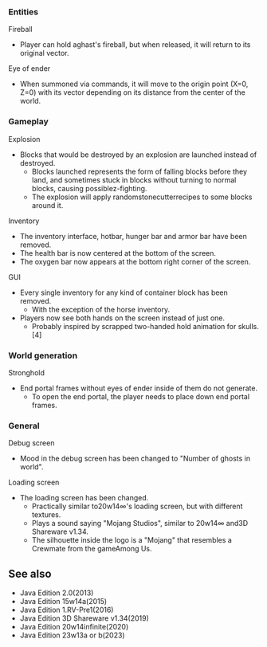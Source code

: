 ### Entities
Fireball
- Player can hold aghast's fireball, but when released, it will return to its original vector.

Eye of ender
- When summoned via commands, it will move to the origin point (X=0, Z=0) with its vector depending on its distance from the center of the world.

### Gameplay
Explosion
- Blocks that would be destroyed by an explosion are launched instead of destroyed.
	- Blocks launched represents the form of falling blocks before they land, and sometimes stuck in blocks without turning to normal blocks, causing possiblez-fighting.
	- The explosion will apply randomstonecutterrecipes to some blocks around it.

Inventory
- The inventory interface, hotbar, hunger bar and armor bar have been removed.
- The health bar is now centered at the bottom of the screen.
- The oxygen bar now appears at the bottom right corner of the screen.

GUI
- Every single inventory for any kind of container block has been removed.
	- With the exception of the horse inventory.
- Players now see both hands on the screen instead of just one.
	- Probably inspired by scrapped two-handed hold animation for skulls.[4]

### World generation
Stronghold
- End portal frames without eyes of ender inside of them do not generate.
	- To open the end portal, the player needs to place down end portal frames.

### General
Debug screen
- Mood in the debug screen has been changed to "Number of ghosts in world".

Loading screen
- The loading screen has been changed.
	- Practically similar to20w14∞'s loading screen, but with different textures.
	- Plays a sound saying "Mojang Studios", similar to 20w14∞ and3D Shareware v1.34.
	- The silhouette inside the logo is a "Mojang" that resembles a Crewmate from the gameAmong Us.

## See also
- Java Edition 2.0(2013)
- Java Edition 15w14a(2015)
- Java Edition 1.RV-Pre1(2016)
- Java Edition 3D Shareware v1.34(2019)
- Java Edition 20w14infinite(2020)
- Java Edition 23w13a or b(2023)


